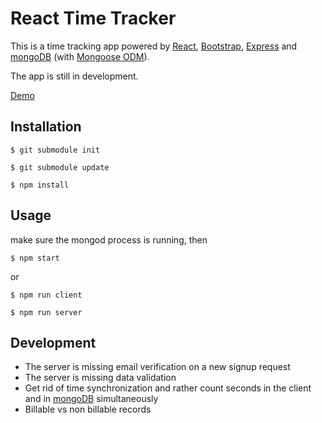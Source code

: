 # React Time Tracker  
This is a time tracking app powered by [React](https://reactjs.org), [Bootstrap](https://getbootstrap.com), [Express](https://expressjs.com) and [mongoDB](https://www.mongodb.com) (with [Mongoose ODM](http://mongoosejs.com)).  

The app is still in development.

[Demo](https://my-react-time-tracker.herokuapp.com)  

## Installation
```
$ git submodule init
```
```
$ git submodule update
```
```
$ npm install
```
## Usage
make sure the mongod process is running, then
```
$ npm start
```
or    
```
$ npm run client
```
```
$ npm run server
```
## Development
- The server is missing email verification on a new signup request
- The server is missing data validation
- Get rid of time synchronization and rather count seconds in the client and in [mongoDB](https://www.mongodb.com) simultaneously
- Billable vs non billable records
